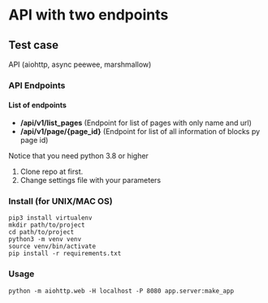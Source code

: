 # API with two endpoints 
## Test case

API (aiohttp, async peewee, marshmallow)

### API Endpoints

#### List of endpoints

* **/api/v1/list_pages** (Endpoint for list of pages with only name and url)
* **/api/v1/page/{page_id}** (Endpoint for list of all information of blocks py page id)

Notice that you need python 3.8 or higher
1. Clone repo at first.
2. Change settings file with your parameters

### Install (for UNIX/MAC OS)
    pip3 install virtualenv
    mkdir path/to/project
    cd path/to/project
    python3 -m venv venv
    source venv/bin/activate
    pip install -r requirements.txt
    
### Usage
    python -m aiohttp.web -H localhost -P 8080 app.server:make_app


